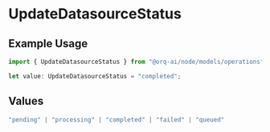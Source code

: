 # UpdateDatasourceStatus

## Example Usage

```typescript
import { UpdateDatasourceStatus } from "@orq-ai/node/models/operations";

let value: UpdateDatasourceStatus = "completed";
```

## Values

```typescript
"pending" | "processing" | "completed" | "failed" | "queued"
```